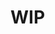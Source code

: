 # WIP
<!-- # Extender 🔌

Tres ofrece la funcionalidad básica, pero es fácil agregar elementos de terceros y extenderlos en su catálogo interno.

La mayoría de las experiencias en 3D utilizan `OrbitControls`, que no forma parte de la biblioteca principal. Puedes agregarlo a tu proyecto importándolo desde el módulo `three/addons/controls/OrbitControls`.

```js
import { OrbitControls } from 'three/addons/controls/OrbitControls'
```

## Extender un elemento dinámicamente

También puedes agregarlo dinámicamente en tus componentes:

```vue {2,3,4,7,13,15}
<script setup lang="ts">
import { extend } from '@tresjs/core'
import { OrbitControls } from 'three/addons/controls/OrbitControls'
import { TextGeometry } from 'three/addons/geometries/TextGeometry'

// Añadimos OrbitControls al catalogo interno
extend({ TextGeometry, OrbitControls })
</script>

<template>
  <TresCanvas
    shadows
    alpha
  >
    <TresPerspectiveCamera :position="[5, 5, 5]" />
    <TresOrbitControls
      v-if="state.renderer"
      :args="[state.camera, state.renderer?.domElement]"
    />
    <TresMesh>
      <TresTextGeometry
        :args="['TresJS', { font, ...fontOptions }]"
        center
      />
      <TresMeshMatcapMaterial :matcap="matcapTexture" />
    </TresMesh>
  </TresCanvas>
</template>
``` -->
